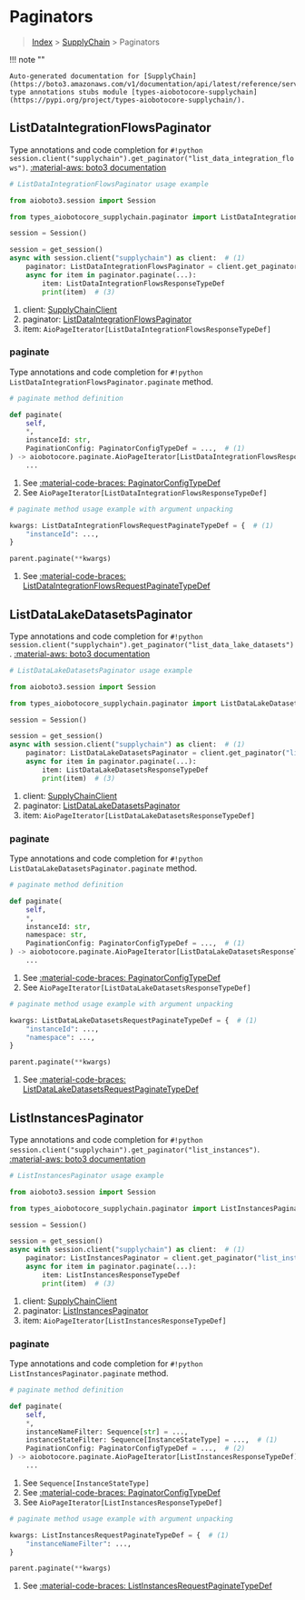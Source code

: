 # Paginators

> [Index](../README.md) > [SupplyChain](./README.md) > Paginators

!!! note ""

    Auto-generated documentation for [SupplyChain](https://boto3.amazonaws.com/v1/documentation/api/latest/reference/services/supplychain.html#supplychain)
    type annotations stubs module [types-aiobotocore-supplychain](https://pypi.org/project/types-aiobotocore-supplychain/).

## ListDataIntegrationFlowsPaginator

Type annotations and code completion for `#!python session.client("supplychain").get_paginator("list_data_integration_flows")`.
[:material-aws: boto3 documentation](https://boto3.amazonaws.com/v1/documentation/api/latest/reference/services/supplychain/paginator/ListDataIntegrationFlows.html#SupplyChain.Paginator.ListDataIntegrationFlows)

```python
# ListDataIntegrationFlowsPaginator usage example

from aioboto3.session import Session

from types_aiobotocore_supplychain.paginator import ListDataIntegrationFlowsPaginator

session = Session()

session = get_session()
async with session.client("supplychain") as client:  # (1)
    paginator: ListDataIntegrationFlowsPaginator = client.get_paginator("list_data_integration_flows")  # (2)
    async for item in paginator.paginate(...):
        item: ListDataIntegrationFlowsResponseTypeDef
        print(item)  # (3)
```

1. client: [SupplyChainClient](./client.md)
2. paginator: [ListDataIntegrationFlowsPaginator](./paginators.md#listdataintegrationflowspaginator)
3. item: `AioPageIterator[ListDataIntegrationFlowsResponseTypeDef]`


### paginate

Type annotations and code completion for `#!python ListDataIntegrationFlowsPaginator.paginate` method.

```python
# paginate method definition

def paginate(
    self,
    *,
    instanceId: str,
    PaginationConfig: PaginatorConfigTypeDef = ...,  # (1)
) -> aiobotocore.paginate.AioPageIterator[ListDataIntegrationFlowsResponseTypeDef]:  # (2)
    ...
```

1. See [:material-code-braces: PaginatorConfigTypeDef](./type_defs.md#paginatorconfigtypedef)
2. See `AioPageIterator[ListDataIntegrationFlowsResponseTypeDef]`


```python
# paginate method usage example with argument unpacking

kwargs: ListDataIntegrationFlowsRequestPaginateTypeDef = {  # (1)
    "instanceId": ...,
}

parent.paginate(**kwargs)
```

1. See [:material-code-braces: ListDataIntegrationFlowsRequestPaginateTypeDef](./type_defs.md#listdataintegrationflowsrequestpaginatetypedef)
## ListDataLakeDatasetsPaginator

Type annotations and code completion for `#!python session.client("supplychain").get_paginator("list_data_lake_datasets")`.
[:material-aws: boto3 documentation](https://boto3.amazonaws.com/v1/documentation/api/latest/reference/services/supplychain/paginator/ListDataLakeDatasets.html#SupplyChain.Paginator.ListDataLakeDatasets)

```python
# ListDataLakeDatasetsPaginator usage example

from aioboto3.session import Session

from types_aiobotocore_supplychain.paginator import ListDataLakeDatasetsPaginator

session = Session()

session = get_session()
async with session.client("supplychain") as client:  # (1)
    paginator: ListDataLakeDatasetsPaginator = client.get_paginator("list_data_lake_datasets")  # (2)
    async for item in paginator.paginate(...):
        item: ListDataLakeDatasetsResponseTypeDef
        print(item)  # (3)
```

1. client: [SupplyChainClient](./client.md)
2. paginator: [ListDataLakeDatasetsPaginator](./paginators.md#listdatalakedatasetspaginator)
3. item: `AioPageIterator[ListDataLakeDatasetsResponseTypeDef]`


### paginate

Type annotations and code completion for `#!python ListDataLakeDatasetsPaginator.paginate` method.

```python
# paginate method definition

def paginate(
    self,
    *,
    instanceId: str,
    namespace: str,
    PaginationConfig: PaginatorConfigTypeDef = ...,  # (1)
) -> aiobotocore.paginate.AioPageIterator[ListDataLakeDatasetsResponseTypeDef]:  # (2)
    ...
```

1. See [:material-code-braces: PaginatorConfigTypeDef](./type_defs.md#paginatorconfigtypedef)
2. See `AioPageIterator[ListDataLakeDatasetsResponseTypeDef]`


```python
# paginate method usage example with argument unpacking

kwargs: ListDataLakeDatasetsRequestPaginateTypeDef = {  # (1)
    "instanceId": ...,
    "namespace": ...,
}

parent.paginate(**kwargs)
```

1. See [:material-code-braces: ListDataLakeDatasetsRequestPaginateTypeDef](./type_defs.md#listdatalakedatasetsrequestpaginatetypedef)
## ListInstancesPaginator

Type annotations and code completion for `#!python session.client("supplychain").get_paginator("list_instances")`.
[:material-aws: boto3 documentation](https://boto3.amazonaws.com/v1/documentation/api/latest/reference/services/supplychain/paginator/ListInstances.html#SupplyChain.Paginator.ListInstances)

```python
# ListInstancesPaginator usage example

from aioboto3.session import Session

from types_aiobotocore_supplychain.paginator import ListInstancesPaginator

session = Session()

session = get_session()
async with session.client("supplychain") as client:  # (1)
    paginator: ListInstancesPaginator = client.get_paginator("list_instances")  # (2)
    async for item in paginator.paginate(...):
        item: ListInstancesResponseTypeDef
        print(item)  # (3)
```

1. client: [SupplyChainClient](./client.md)
2. paginator: [ListInstancesPaginator](./paginators.md#listinstancespaginator)
3. item: `AioPageIterator[ListInstancesResponseTypeDef]`


### paginate

Type annotations and code completion for `#!python ListInstancesPaginator.paginate` method.

```python
# paginate method definition

def paginate(
    self,
    *,
    instanceNameFilter: Sequence[str] = ...,
    instanceStateFilter: Sequence[InstanceStateType] = ...,  # (1)
    PaginationConfig: PaginatorConfigTypeDef = ...,  # (2)
) -> aiobotocore.paginate.AioPageIterator[ListInstancesResponseTypeDef]:  # (3)
    ...
```

1. See `Sequence[InstanceStateType]`
2. See [:material-code-braces: PaginatorConfigTypeDef](./type_defs.md#paginatorconfigtypedef)
3. See `AioPageIterator[ListInstancesResponseTypeDef]`


```python
# paginate method usage example with argument unpacking

kwargs: ListInstancesRequestPaginateTypeDef = {  # (1)
    "instanceNameFilter": ...,
}

parent.paginate(**kwargs)
```

1. See [:material-code-braces: ListInstancesRequestPaginateTypeDef](./type_defs.md#listinstancesrequestpaginatetypedef)
